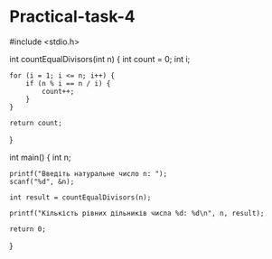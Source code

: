 # Practical-task-4
#include <stdio.h>

int countEqualDivisors(int n) {
    int count = 0;
    int i;

    for (i = 1; i <= n; i++) {
        if (n % i == n / i) {
            count++;
        }
    }

    return count;
}

int main() {
    int n;

    printf("Введіть натуральне число n: ");
    scanf("%d", &n);

    int result = countEqualDivisors(n);

    printf("Кількість рівних дільників числа %d: %d\n", n, result);

    return 0;
}
